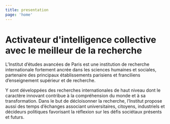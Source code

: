 ```yaml
---
title: presentation
page: 'home'
---
```

# Activateur d'intelligence collective avec le meilleur de la recherche

L’Institut d’études avancées de Paris est une institution de recherche internationale fortement ancrée dans les sciences humaines et sociales, partenaire des principaux établissements parisiens et franciliens d’enseignement supérieur et de recherche. 

Y sont développées des recherches internationales de haut niveau dont le caractère innovant contribue à la compréhension du monde et à sa transformation. Dans le but de décloisonner la recherche, l’Institut propose aussi des temps d’échanges associant universitaires, citoyens, industriels et décideurs politiques favorisant la réflexion sur les défis sociétaux présents et futurs.
